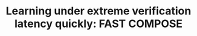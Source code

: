 ---
layout: publication
authors: 'M. Umer, C. Frederickson, and R. Polikar'
title: 'Learning under extreme verification latency quickly: FAST COMPOSE'
year: '2016'
conference: 'IEEE Symposium Series on Computational Intelligence'
---